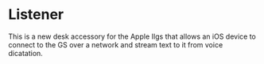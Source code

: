 #  Listener

This is a new desk accessory for the Apple IIgs that allows an iOS device to connect to the GS over a network and stream text to it from voice dicatation.
